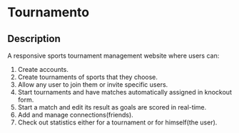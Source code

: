 # Tournamento

## Description
A responsive sports tournament management website where users can:
1. Create accounts.
2. Create tournaments of sports that they choose.
3. Allow any user to join them or invite specific users.
4. Start tournaments and have matches automatically assigned in knockout form.
5. Start a match and edit its result as goals are scored in real-time.
6. Add and manage connections(friends).
7. Check out statistics either for a tournament or for himself(the user).
